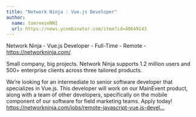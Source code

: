 ```yaml
---
title: "Network Ninja : Vue.js Developer"
author:
  name: tomreeseNNI
  url: https://news.ycombinator.com/item?id=40649143
---
```

Network Ninja - Vue.js Developer - Full-Time - Remote - <a href="https:&#x2F;&#x2F;networkninja.com&#x2F;" rel="nofollow">https:&#x2F;&#x2F;networkninja.com&#x2F;</a>

Small company, big projects. Network Ninja supports 1.2 million users and 500+ enterprise clients across three tailored products.

We’re looking for an intermediate to senior software developer that specializes in Vue.js. This developer will work on our MainEvent product, along with a team of other developers, specifically on the mobile component of our software for field marketing teams. Apply today! <a href="https:&#x2F;&#x2F;networkninja.com&#x2F;jobs&#x2F;remote-javascript-vue.js-developer&#x2F;" rel="nofollow">https:&#x2F;&#x2F;networkninja.com&#x2F;jobs&#x2F;remote-javascript-vue.js-devel...</a>
